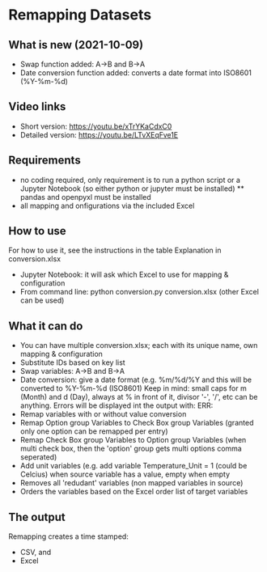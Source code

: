 # Remapping Datasets

## What is new (2021-10-09)
- Swap function added: A->B and B->A
- Date conversion function added: converts a date format into ISO8601 (%Y-%m-%d)

## Video links
- Short version: https://youtu.be/xTrYKaCdxC0
- Detailed version: https://youtu.be/LTvXEqFve1E

## Requirements
* no coding required, only requirement is to run a python script or a Jupyter Notebook (so either python or jupyter must be installed)
** pandas and openpyxl must be installed
* all mapping and onfigurations via the included Excel

## How to use
For how to use it, see the instructions in the table Explanation in conversion.xlsx
* Jupyter Notebook: it will ask which Excel to use for mapping & configuration
* From command line: python conversion.py conversion.xlsx (other Excel can be used)

## What it can do
- You can have multiple conversion.xlsx; each with its unique name, own mapping & configuration
- Substitute IDs based on key list
- Swap variables: A->B and B->A
- Date conversion: give a date format (e.g. %m/%d/%Y and this will be converted to %Y-%m-%d (ISO8601)
     Keep in mind: small caps for m (Month) and d (Day), always at % in front of it, divisor '-', '/', etc
     can be anything. Errors will be displayed int the output with: ERR: <original value>
- Remap variables with or without value conversion
- Remap Option group Variables to Check Box group Variables (granted only one option can be remapped per entry)
- Remap Check Box group Variables to Option group Variables (when multi check box, then the 'option' group gets multi options comma seperated)
- Add unit variables (e.g. add variable Temperature_Unit = 1 (could be Celcius) when source variable has a value, empty when empty
- Removes all 'redudant' variables (non mapped variables in source)
- Orders the variables based on the Excel order list of target variables

## The output
Remapping creates a time stamped:
- CSV, and
- Excel
